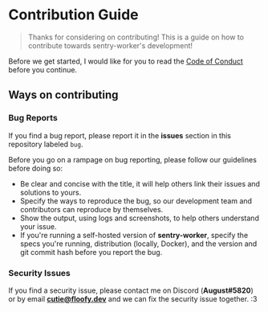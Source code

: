 # Contribution Guide
> Thanks for considering on contributing! This is a guide on how to contribute towards sentry-worker's development!

Before we get started, I would like for you to read the [Code of Conduct](./CODE_OF_CONDUCT.md) before you continue.

## Ways on contributing
### Bug Reports
If you find a bug report, please report it in the **issues** section in this repository labeled `bug`.

Before you go on a rampage on bug reporting, please follow our guidelines before doing so:

- Be clear and concise with the title, it will help others link their issues and solutions to yours.
- Specify the ways to reproduce the bug, so our development team and contributors can reproduce by themselves.
- Show the output, using logs and screenshots, to help others understand your issue.
- If you're running a self-hosted version of **sentry-worker**, specify the specs you're running, distribution (locally, Docker), and the version and git commit hash before you report the bug.

### Security Issues
If you find a security issue, please contact me on Discord (**August#5820**) or by email **cutie@floofy.dev** and we can fix
the security issue together. :3
